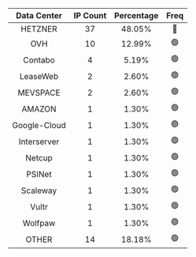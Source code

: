 | Data Center | IP Count | Percentage | Freq |
|:------------:|:--------:|:-----------:|:-----:|
| HETZNER | 37 | 48.05% | 🔴 |
| OVH | 10 | 12.99% | 🟢 |
| Contabo | 4 | 5.19% | 🟢 |
| LeaseWeb | 2 | 2.60% | 🟢 |
| MEVSPACE | 2 | 2.60% | 🟢 |
| AMAZON | 1 | 1.30% | 🟢 |
| Google-Cloud | 1 | 1.30% | 🟢 |
| Interserver | 1 | 1.30% | 🟢 |
| Netcup | 1 | 1.30% | 🟢 |
| PSINet | 1 | 1.30% | 🟢 |
| Scaleway | 1 | 1.30% | 🟢 |
| Vultr | 1 | 1.30% | 🟢 |
| Wolfpaw | 1 | 1.30% | 🟢 |
| OTHER | 14 | 18.18% | 🟢 |